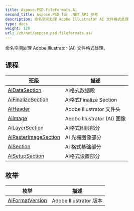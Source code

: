 ```yaml
---
title: Aspose.PSD.FileFormats.Ai
second_title: Aspose.PSD for .NET API 参考
description: 命名空间处理 Adobe Illustrator AI 文件格式处理
type: docs
weight: 120
url: /zh/net/aspose.psd.fileformats.ai/
---
```

命名空间处理 Adobe Illustrator (AI) 文件格式处理。

## 课程

| 班级 | 描述 |
| --- | --- |
| [AiDataSection](./aidatasection/) | Ai格式数据段 |
| [AiFinalizeSection](./aifinalizesection/) | Ai格式Finalize Section |
| [AiHeader](./aiheader/) | Adobe illustrator 文件头 |
| [AiImage](./aiimage/) | Adobe Illustrator (AI) 图像 |
| [AiLayerSection](./ailayersection/) | Ai格式图层部分 |
| [AiRasterImageSection](./airasterimagesection/) | AI 光栅图像部分 |
| [AiSection](./aisection/) | Ai 格式基础部分 |
| [AiSetupSection](./aisetupsection/) | Ai格式设置部分 |
## 枚举

| 枚举 | 描述 |
| --- | --- |
| [AiFormatVersion](./aiformatversion/) | Adobe Illustrator 版本 |


